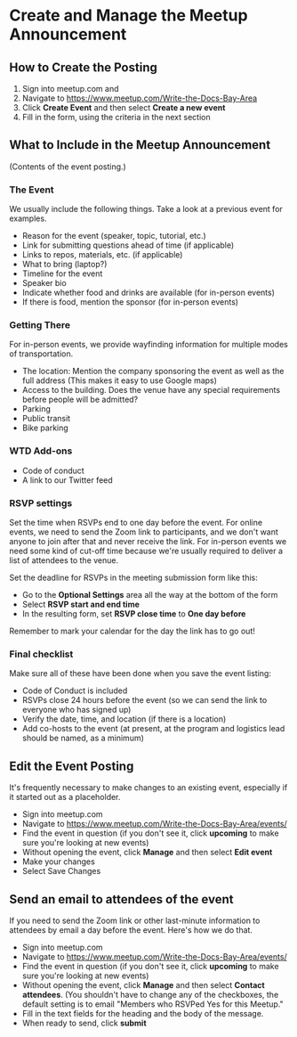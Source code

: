 # Create and Manage the Meetup Announcement

## How to Create the Posting 

1. Sign into meetup.com and 
2. Navigate to https://www.meetup.com/Write-the-Docs-Bay-Area
3. Click **Create Event** and then select **Create a new event**
4. Fill in the form, using the criteria in the next section

## What to Include in the Meetup Announcement 

(Contents of the event posting.)

### The Event 

We usually include the following things. Take a look at a previous event for examples.

* Reason for the event (speaker, topic, tutorial, etc.)
* Link for submitting questions ahead of time (if applicable)
* Links to repos, materials, etc. (if applicable)
* What to  bring (laptop?)
* Timeline for the event 
* Speaker bio
* Indicate whether food and drinks are available (for in-person events)
* If there is food, mention the sponsor (for in-person events)



### Getting There

For in-person events, we provide wayfinding information for multiple modes of transportation.

* The location: Mention the company sponsoring the event as well as the full address (This makes it easy to use Google maps)
* Access to the building. Does the venue have any special requirements before people will be admitted?
* Parking
* Public transit
* Bike parking

### WTD Add-ons 

* Code of conduct 
* A link to our Twitter feed

### RSVP settings

Set the time when RSVPs end to one day before the event. For online events, we need to send the Zoom link to participants, and we don't want anyone to join after that and never receive the link. For in-person events we need some kind of cut-off time because we're usually required to deliver a list of attendees to the venue. 

Set the deadline for RSVPs in the meeting submission form like this: 

* Go to the **Optional Settings** area all the way at the bottom of the form
* Select **RSVP start and end time**
* In the resulting form, set **RSVP close time** to **One day before**

Remember to mark your calendar for the day the link has to go out!

### Final checklist 

Make sure all of these have been done when you save the event listing: 

* Code of Conduct is included 
* RSVPs close 24 hours before the event (so we can send the link to everyone who has signed up)
* Verify the date, time, and location (if there is a location)
* Add co-hosts to the event (at present, at the program and logistics lead should be named, as a minimum)

## Edit the Event Posting

It's frequently necessary to make changes to an existing event, especially if it started out as a placeholder. 

* Sign into meetup.com 
* Navigate to https://www.meetup.com/Write-the-Docs-Bay-Area/events/ 
* Find the event in question (if you don't see it, click **upcoming** to make sure you're looking at new events)
* Without opening the event, click **Manage** and then select **Edit event**
* Make your changes
* Select Save Changes


## Send an email to attendees of the event

If you need to send the Zoom link  or other last-minute information to attendees by email a day before the event. Here's how we do that. 

* Sign into meetup.com 
* Navigate to https://www.meetup.com/Write-the-Docs-Bay-Area/events/ 
* Find the event in question (if you don't see it, click **upcoming** to make sure you're looking at new events)
* Without opening the event, click **Manage** and then select **Contact attendees**. (You shouldn't have to change any of the checkboxes, the default setting is to email "Members who RSVPed Yes for this Meetup."
* Fill in the text fields for the heading and the body of the message. 
* When ready to send, click **submit**
